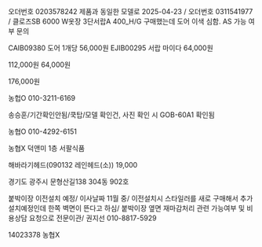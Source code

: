 오더번호 0203578242 제품과 동일한 모델로 2025-04-23 / 오더번호 0311541977 / 클로즈SB 6000 W옷장 3단서랍A 400_H/G 구매했는데 도어 이색 심함. AS 가능 여부 문의

CAIB09380 도어 1개당 56,000원
EJIB00295 서랍 마이다 64,000원


112,000원
64,000원

176,000원


농헙O 010-3211-6169


송승훈/기간확인안됨/쿡탑/모델 확인건, 사진 확인 시 GOB-60A1 확인됨


농협O 010-4292-6151


농협X
덕앤미 1층 서팔식품

해바라기헤드(090132 레인헤드(소))
19,000

경기도 광주시 문형산길138 304동 902호


붙박이장 이전설치 예정/ 이사날짜 11월 중/ 이전설치시 스타일러를 새로 구매해서 추가 설치예정인데 한쪽 벽면이 뜬다고 하심/ 붙박이장 옆면 재마감처리 관련 가능여부 및 비용상담 요청으로 전문이관/ 권지선  010-8817-5929


14023378 농협X

